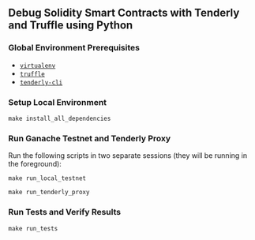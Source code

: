 ## Debug Solidity Smart Contracts with Tenderly and Truffle using Python

### Global Environment Prerequisites

* [`virtualenv`](https://pypi.org/project/virtualenv/)
* [`truffle`](https://www.trufflesuite.com/docs/truffle/getting-started/installation)
* [`tenderly-cli`](https://github.com/Tenderly/tenderly-cli)

### Setup Local Environment

```shell script
make install_all_dependencies
```

### Run Ganache Testnet and Tenderly Proxy

Run the following scripts in two separate sessions (they will be running in the foreground):
```shell script
make run_local_testnet
```
```shell script
make run_tenderly_proxy
```

### Run Tests and Verify Results

```shell script
make run_tests
```
